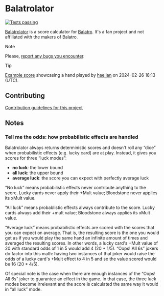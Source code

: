 # Balatrolator

[![Tests passing](https://github.com/kleinfreund/balatrolator/workflows/Tests/badge.svg)](https://github.com/kleinfreund/balatrolator/actions)

[Balatrolator](https://balatrolator.com/) is a score calculator for [Balatro](https://www.playbalatro.com/). It's a fan project and not affiliated with the makers of Balatro.

> [!NOTE]
> Please, [report any bugs you encounter](https://github.com/kleinfreund/balatrolator/issues/new/choose).

> [!TIP]
> [Example score](https://balatrolator.com/?state=|||1|1||5|___________|11*_*_*_*_*_*_*_*_*_*_*_*|50*******_122*******_126*****0*3*_69****12.25***_132*******_119****5.5***|0*3***2**1_0*3**4*2**1_0*3**4*2**1_0*3**4*2**1_0*3**4*2**1_0*3**2***_0*3**5*2**_0*3**5*2**_0*3***2**) showcasing a hand played by [haelian](https://twitch.tv/haelian) on 2024-02-26 18:13 (UTC).

## Contributing

[Contribution guidelines for this project](CONTRIBUTING.md)

## Notes

### Tell me the odds: how probabilistic effects are handled

Balatrolator always returns deterministic scores and doesn't roll any “dice” when probabilistic effects (e.g. lucky card) are at play. Instead, it gives you scores for three “luck modes”:

- **no luck**: the lower bound
- **all luck**: the upper bound
- **average luck**: the score you can expect with perfectly average luck

“No luck” means probabilistic effects never contribute anything to the score. Lucky cards never apply their +Mult value; Bloodstone never applies its xMult value.

“All luck” means probablistic effects always contribute to the score. Lucky cards always add their +mult value; Bloodstone always applies its xMult value.

“Average luck” means probabilistic effects are scored with the scores that you can expect on average. That is, the resulting score is the one you would get as if you would play the same hand an infinite amount of times and averaged the resulting scores. In other words, a lucky card's +Mult value of 20 with standard odds of 1 in 5 would add 4 (20 * 1/5). “Oops! All 6s” jokers do factor into this math: having two instances of that joker would raise the odds of a lucky card's +Mult effect to 4 in 5 and so the value scored would be 16 (20 * 4/5).

Of special note is the case when there are enough instances of the “Oops! All 6s” joker to guarantee an effect in the game. In that case, the three luck modes become irrelevant and the score is calculated the same way it would in “all luck” mode.
